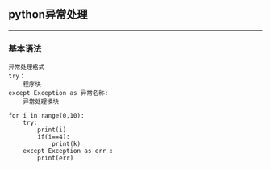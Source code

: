 ## python异常处理
---

### 基本语法
```
异常处理格式
try：
    程序块
except Exception as 异常名称:
    异常处理模块
```
```
for i in range(0,10):
    try:
        print(i)
        if(i==4):
            print(k)
    except Exception as err :
        print(err)
```
